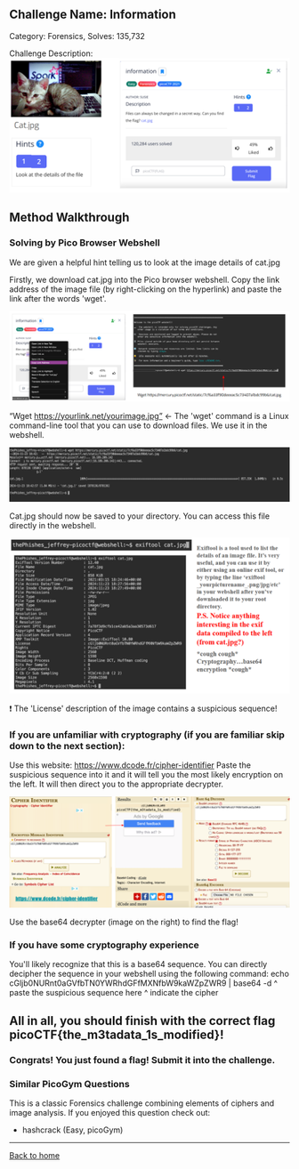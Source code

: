 ## Challenge Name: Information
Category: Forensics, 
Solves: 135,732

Challenge Description: 
![img](<https://github.com/eliu-civ/CIV-CTF-Writeups-/blob/main/PicoGym/Easy/Images/Screenshot%202025-10-10%20193343.png?raw=true>)

## Method Walkthrough 
### Solving by Pico Browser Webshell

We are given a helpful hint telling us to look at the image details of cat.jpg

Firstly, we download cat.jpg into the Pico browser webshell. Copy the link address of the image file (by right-clicking on the hyperlink) and paste the link after the words 'wget'. 

![img](<https://github.com/eliu-civ/CIV-CTF-Writeups-/blob/main/PicoGym/Easy/Images/Screenshot%202025-10-10%20193430.png?raw=true>)

“Wget https://yourlink.net/yourimage.jpg”  ← The 'wget' command is a Linux command-line tool that you can use to download files. We use it in the webshell. 

![img](<https://github.com/eliu-civ/CIV-CTF-Writeups-/blob/main/PicoGym/Easy/Images/Screenshot%202025-10-10%20193458.png?raw=true>)

Cat.jpg should now be saved to your directory. You can access this file directly in the webshell. 

![img](<https://github.com/eliu-civ/CIV-CTF-Writeups-/blob/main/PicoGym/Easy/Images/Screenshot%202025-10-10%20193533.png?raw=true>)

❗ The 'License' description of the image contains a suspicious sequence! 

### If you are unfamiliar with cryptography (if you are familiar skip down to the next section):

Use this website: https://www.dcode.fr/cipher-identifier 
Paste the suspicious sequence into it and it will tell you the most likely encryption on the left. 
It will then direct you to the appropriate decrypter. 

![img](<https://github.com/eliu-civ/CIV-CTF-Writeups-/blob/main/PicoGym/Easy/Images/Screenshot%202025-10-13%20105337.png>)

Use the base64 decrypter (image on the right) to find the flag! 

### If you have some cryptography experience
You'll likely recognize that this is a base64 sequence. 
You can directly decipher the sequence in your webshell using the following command:
echo cGljb0NURnt0aGVfbTN0YWRhdGFfMXNfbW9kaWZpZWR9 | base64 -d
     ^ paste the suspicious sequence here           ^ indicate the cipher

## All in all, you should finish with the correct flag picoCTF{the_m3tadata_1s_modified}!
### Congrats! You just found a flag! Submit it into the challenge. 

### Similar PicoGym Questions
This is a classic Forensics challenge combining elements of ciphers and image analysis. If you enjoyed this question check out:
- hashcrack (Easy, picoGym)

---
[Back to home](<https://github.com/eliu-civ/CIV-CTF-Writeups-/tree/main/PicoGym/Easy>)
